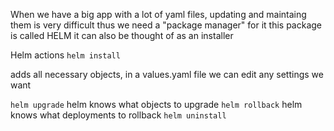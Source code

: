 
When we have a big app with a lot of yaml files, updating and maintaing them is very difficult thus we need a "package manager" for it
this package is called HELM
it can also be thought of as an installer

Helm actions
 `helm install`
 
 adds all necessary objects, in a values.yaml file we can edit any settings we want
 
 
 `helm upgrade` 
 helm knows what objects to upgrade 
 `helm rollback` 
 helm knows what deployments to rollback
 `helm uninstall`
 



